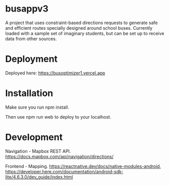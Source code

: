 # busappv3

A project that uses constraint-based directions requests to generate safe and efficient routes specially designed around school buses. Currently loaded with a sample set of imaginary students, but can be set up to receive data from other sources.

# Deployment

Deployed here: https://busoptimizer1.vercel.app 

# Installation

Make sure you run npm install.

Then use npm run web to deploy to your localhost.

# Development

Navigation - Mapbox REST API. https://docs.mapbox.com/api/navigation/directions/ 

Frontend - Mapping. https://reactnative.dev/docs/native-modules-android, https://developer.here.com/documentation/android-sdk-lite/4.6.3.0/dev_guide/index.html


